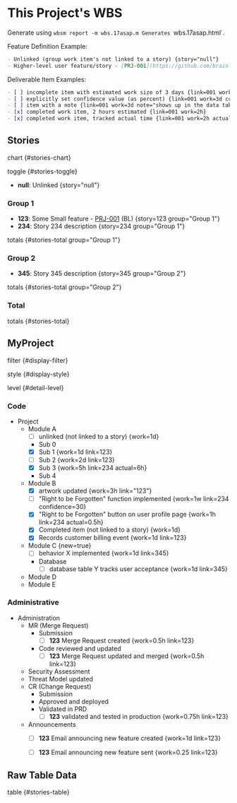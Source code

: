 # This Project's WBS

Generate using `wbsm report -m wbs.17asap.m Generates `wbs.17asap.html`.

Feature Definition Example:

```markdown
- Unlinked (group work item's not linked to a story) {story="null"}
- Higher-level user feature/story - [PRJ-001](https://github.com/brainlid/wbs_markdown/issues/1) (Initials) {story="001"}
```

Deliverable Item Examples:

```markdown
- [ ] incomplete item with estimated work size of 3 days {link=001 work=3d}
- [ ] explicitly set confidence value (as percent) {link=001 work=3d confidence=20}
- [ ] item with a note {link=001 work=3d note="shows up in the data table"}
- [x] completed work item, 2 hours estimated {link=001 work=2h}
- [x] completed work item, tracked actual time {link=001 work=2h actual=3.25h}
```

## Stories

chart {#stories-chart}

toggle {#stories-toggle}

- **null**: Unlinked {story="null"}

### Group 1

- **123**: Some Small feature - [PRJ-001](https://github.com/brainlid/wbs_markdown/issues/1) (BL) {story=123 group="Group 1"}
- **234**: Story 234 description {story=234 group="Group 1"}

totals {#stories-total group="Group 1"}

### Group 2

- **345**: Story 345 description {story=345 group="Group 2"}

totals {#stories-total group="Group 2"}

### Total

totals {#stories-total}

## MyProject

filter {#display-filter}

style {#display-style}

level {#detail-level}

### Code

- Project
  - Module A
    - [ ] unlinked (not linked to a story) {work=1d}
    - Sub 0
    - [x] Sub 1 {work=1d link=123}
    - [ ] Sub 2 {work=2d link=123}
    - [x] Sub 3 {work=5h link=234 actual=6h}
    - Sub 4
  - Module B
    - [x] artwork updated {work=3h link="123"}
    - [ ] "Right to be Forgotten" function implemented {work=1w link=234 confidence=30}
    - [x] "Right to be Forgotten" button on user profile page {work=1h link=234 actual=0.5h}
    - [x] Completed item (not linked to a story) {work=1d}
    - [x] Records customer billing event {work=1d link=123}
  - Module C {new=true}
    - [ ] behavior X implemented {work=1d link=345}
    - Database
      - [ ] database table Y tracks user acceptance {work=1d link=345}
  - Module D
  - Module E


### Administrative

- Administration
  - MR (Merge Request)
    - Submission
      - [ ] **123** Merge Request created {work=0.5h link=123}
    - Code reviewed and updated
      - [ ] **123** Merge Request updated and merged {work=0.5h link=123}
  - Security Assessment
  - Threat Model updated
  - CR (Change Request)
    - Submission
    - Approved and deployed
    - Validated in PRD
      - [ ] **123** validated and tested in production {work=0.75h link=123}
  - Announcements
    - [ ] **123** Email announcing new feature created {work=1d link=123}
    - [ ] **123** Email announcing new feature sent {work=0.25 link=123}


## Raw Table Data

table {#stories-table}
